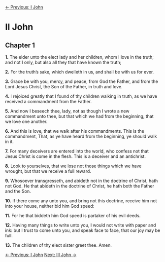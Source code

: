 [← Previous: I John](./23_I_John.md)

# II John <!-- Start Verse Index: 30646 -->

## Chapter 1

**1.** The elder unto the elect lady and her children, whom I love in the truth; and not I only, but also all they that have known the truth; <!-- Index: 30646 -->

**2.** For the truth’s sake, which dwelleth in us, and shall be with us for ever. <!-- Index: 30647 -->

**3.** Grace be with you, mercy, and peace, from God the Father, and from the Lord Jesus Christ, the Son of the Father, in truth and love. <!-- Index: 30648 -->

**4.** I rejoiced greatly that I found of thy children walking in truth, as we have received a commandment from the Father. <!-- Index: 30649 -->

**5.** And now I beseech thee, lady, not as though I wrote a new commandment unto thee, but that which we had from the beginning, that we love one another. <!-- Index: 30650 -->

**6.** And this is love, that we walk after his commandments. This is the commandment, That, as ye have heard from the beginning, ye should walk in it. <!-- Index: 30651 -->

**7.** For many deceivers are entered into the world, who confess not that Jesus Christ is come in the flesh. This is a deceiver and an antichrist. <!-- Index: 30652 -->

**8.** Look to yourselves, that we lose not those things which we have wrought, but that we receive a full reward. <!-- Index: 30653 -->

**9.** Whosoever transgresseth, and abideth not in the doctrine of Christ, hath not God. He that abideth in the doctrine of Christ, he hath both the Father and the Son. <!-- Index: 30654 -->

**10.** If there come any unto you, and bring not this doctrine, receive him not into your house, neither bid him God speed: <!-- Index: 30655 -->

**11.** For he that biddeth him God speed is partaker of his evil deeds. <!-- Index: 30656 -->

**12.** Having many things to write unto you, I would not write with paper and ink: but I trust to come unto you, and speak face to face, that our joy may be full. <!-- Index: 30657 -->

**13.** The children of thy elect sister greet thee. Amen. <!-- Index: 30658 -->


[← Previous: I John](./23_I_John.md)
[Next: III John →](./25_III_John.md)

